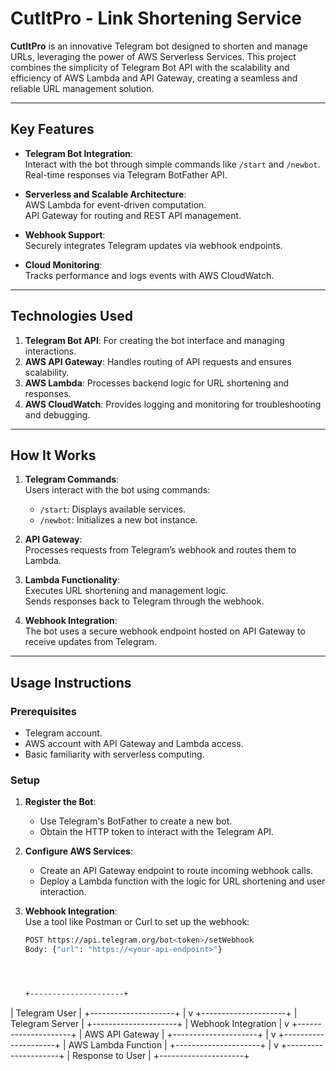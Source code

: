 # CutItPro - Link Shortening Service

**CutItPro** is an innovative Telegram bot designed to shorten and manage URLs, leveraging the power of AWS Serverless Services. This project combines the simplicity of Telegram Bot API with the scalability and efficiency of AWS Lambda and API Gateway, creating a seamless and reliable URL management solution.

---

## Key Features

- **Telegram Bot Integration**:  
  Interact with the bot through simple commands like `/start` and `/newbot`.  
  Real-time responses via Telegram BotFather API.

- **Serverless and Scalable Architecture**:  
  AWS Lambda for event-driven computation.  
  API Gateway for routing and REST API management.

- **Webhook Support**:  
  Securely integrates Telegram updates via webhook endpoints.

- **Cloud Monitoring**:  
  Tracks performance and logs events with AWS CloudWatch.

---

## Technologies Used

1. **Telegram Bot API**: For creating the bot interface and managing interactions.
2. **AWS API Gateway**: Handles routing of API requests and ensures scalability.
3. **AWS Lambda**: Processes backend logic for URL shortening and responses.
4. **AWS CloudWatch**: Provides logging and monitoring for troubleshooting and debugging.

---

## How It Works

1. **Telegram Commands**:  
   Users interact with the bot using commands:  
   - `/start`: Displays available services.  
   - `/newbot`: Initializes a new bot instance.

2. **API Gateway**:  
   Processes requests from Telegram’s webhook and routes them to Lambda.

3. **Lambda Functionality**:  
   Executes URL shortening and management logic.  
   Sends responses back to Telegram through the webhook.

4. **Webhook Integration**:  
   The bot uses a secure webhook endpoint hosted on API Gateway to receive updates from Telegram.

---

## Usage Instructions

### Prerequisites

- Telegram account.
- AWS account with API Gateway and Lambda access.
- Basic familiarity with serverless computing.

### Setup

1. **Register the Bot**:  
   - Use Telegram's BotFather to create a new bot.  
   - Obtain the HTTP token to interact with the Telegram API.

2. **Configure AWS Services**:  
   - Create an API Gateway endpoint to route incoming webhook calls.  
   - Deploy a Lambda function with the logic for URL shortening and user interaction.

3. **Webhook Integration**:  
   Use a tool like Postman or Curl to set up the webhook:

   ```bash
   POST https://api.telegram.org/bot<token>/setWebhook
   Body: {"url": "https://<your-api-endpoint>"}




   +---------------------+
|  Telegram User      |
+---------------------+
          |
          v
+---------------------+
|  Telegram Server    |
+---------------------+
          |
Webhook Integration
          |
          v
+---------------------+
|  AWS API Gateway    |
+---------------------+
          |
          v
+---------------------+
| AWS Lambda Function |
+---------------------+
          |
          v
+---------------------+
|  Response to User   |
+---------------------+

